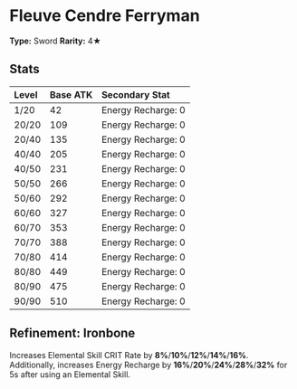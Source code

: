 # Fleuve Cendre Ferryman

**Type:** Sword
**Rarity:** 4★

## Stats

| Level | Base ATK | Secondary Stat |
| :--- | :--- | :--- |
| 1/20 | 42 | Energy Recharge: 0 |
| 20/20 | 109 | Energy Recharge: 0 |
| 20/40 | 135 | Energy Recharge: 0 |
| 40/40 | 205 | Energy Recharge: 0 |
| 40/50 | 231 | Energy Recharge: 0 |
| 50/50 | 266 | Energy Recharge: 0 |
| 50/60 | 292 | Energy Recharge: 0 |
| 60/60 | 327 | Energy Recharge: 0 |
| 60/70 | 353 | Energy Recharge: 0 |
| 70/70 | 388 | Energy Recharge: 0 |
| 70/80 | 414 | Energy Recharge: 0 |
| 80/80 | 449 | Energy Recharge: 0 |
| 80/90 | 475 | Energy Recharge: 0 |
| 90/90 | 510 | Energy Recharge: 0 |

## Refinement: Ironbone

Increases Elemental Skill CRIT Rate by **8%**/**10%**/**12%**/**14%**/**16%**. Additionally, increases Energy Recharge by **16%**/**20%**/**24%**/**28%**/**32%** for 5s after using an Elemental Skill.

